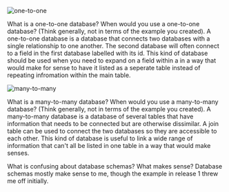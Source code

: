 ![one-to-one](/imgs/oneone.png)

What is a one-to-one database? When would you use a one-to-one database? (Think generally, not in terms of the example you created).
A one-to-one database is a database that connects two databases with a single relationship to one another. The second database will often connect to a field in the first database labelled with its id. This kind of database should be used when you need to expand on a field within a in a way that would make for sense to have it listed as a seperate table instead of repeating infromation within the main table.

![many-to-many](/imgs/manymany.png)

What is a many-to-many database? When would you use a many-to-many database? (Think generally, not in terms of the example you created).
A many-to-many database is a database of several tables that have information that needs to be connected but are otherwise dissimilar. A join table can be used to connect the two databases so they are accessible to each other.
This kind of database is useful to link a wide range of information that can't all be listed in one table in a way that would make senses.

What is confusing about database schemas? What makes sense?
Database schemas mostly make sense to me, though the example in release 1 threw me off initially.